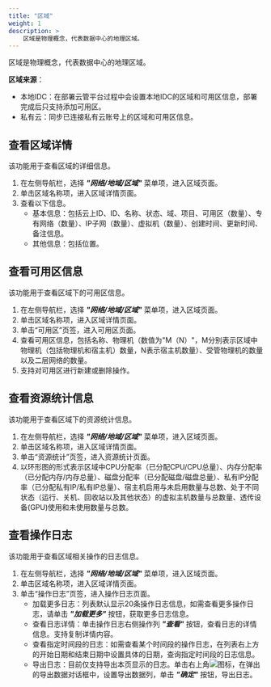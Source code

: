 ```yaml
---
title: "区域"
weight: 1
description: >
    区域是物理概念，代表数据中心的地理区域。
---
```


区域是物理概念，代表数据中心的地理区域。

**区域来源**：

- 本地IDC：在部署云管平台过程中会设置本地IDC的区域和可用区信息，部署完成后只支持添加可用区。
- 私有云：同步已连接私有云账号上的区域和可用区信息。

## 查看区域详情

该功能用于查看区域的详细信息。

1. 在左侧导航栏，选择 **_"网络/地域/区域"_** 菜单项，进入区域页面。
2. 单击区域名称项，进入区域详情页面。
2. 查看以下信息。
    - 基本信息：包括云上ID、ID、名称、状态、域、项目、可用区（数量）、专有网络（数量）、IP子网（数量）、虚拟机（数量）、创建时间、更新时间、备注信息。
    - 其他信息：包括位置。

## 查看可用区信息

该功能用于查看区域下的可用区信息。

1. 在左侧导航栏，选择 **_"网络/地域/区域"_** 菜单项，进入区域页面。
2. 单击区域名称项，进入区域详情页面。
2. 单击“可用区”页签，进入可用区页面。
3. 查看可用区信息，包括名称、物理机（数值为"M（N）"，M分别表示区域中物理机（包括物理机和宿主机）数量，N表示宿主机数量）、受管物理机的数量以及二层网络的数量。
4. 支持对可用区进行新建或删除操作。

## 查看资源统计信息

该功能用于查看区域下的资源统计信息。

1. 在左侧导航栏，选择 **_"网络/地域/区域"_** 菜单项，进入区域页面。
2. 单击区域名称项，进入区域详情页面。
2. 单击“资源统计”页签，进入资源统计页面。
3. 以环形图的形式表示区域中CPU分配率（已分配CPU/CPU总量）、内存分配率（已分配内存/内存总量）、磁盘分配率（已分配磁盘/磁盘总量）、私有IP分配率（已分配私有IP/私有IP总量）、宿主机启用与未启用数量与总数、处于不同状态（运行、关机、回收站以及其他状态）的虚拟主机数量与总数量、透传设备(GPU)使用和未使用数量与总数。


## 查看操作日志

该功能用于查看区域相关操作的日志信息。

1. 在左侧导航栏，选择 **_"网络/地域/区域"_** 菜单项，进入区域页面。
2. 单击区域名称项，进入区域详情页面。
2. 单击“操作日志”页签，进入操作日志页面。
    - 加载更多日志：列表默认显示20条操作日志信息，如需查看更多操作日志，请单击 **_"加载更多"_** 按钮，获取更多日志信息。
    - 查看日志详情：单击操作日志右侧操作列 **_"查看"_** 按钮，查看日志的详情信息。支持复制详情内容。
    - 查看指定时间段的日志：如需查看某个时间段的操作日志，在列表右上方的开始日期和结束日期中设置具体的日期，查询指定时间段的日志信息。
    - 导出日志：目前仅支持导出本页显示的日志。单击右上角![](../../../../images/download.png)图标，在弹出的导出数据对话框中，设置导出数据列，单击 **_"确定"_** 按钮，导出日志。
